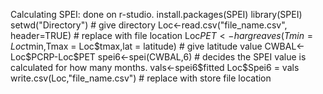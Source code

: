 Calculating SPEI:
done on r-studio.
install.packages(SPEI)
library(SPEI)
setwd("Directory") # give directory
Loc<-read.csv("file_name.csv", header=TRUE) # replace with file location
Loc$PET<-hargreaves(Tmin = Loc$tmin,Tmax = Loc$tmax,lat = latitude) # give latitude value
CWBAL<-Loc$PCRP-Loc$PET
spei6<-spei(CWBAL,6) # decides the SPEI value is calculated for how many months.
vals<-spei6$fitted
Loc$Spei6 = vals
write.csv(Loc,"file_name.csv") # replace with store file location